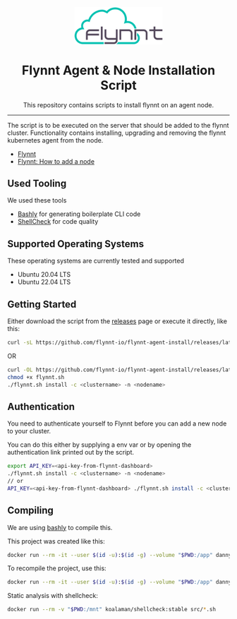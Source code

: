 <div align='center'>
<img src="docs/flynnt-logo.svg" width=200 />

# Flynnt Agent & Node Installation Script

This repository contains scripts to install flynnt on an agent node.

---

</div>

The script is to be executed on the server that should be added to the flynnt cluster.
Functionality contains installing, upgrading and removing the flynnt kubernetes agent from the node.

- [Flynnt](https://flynnt.io)
- [Flynnt: How to add a node](https://docs.flynnt.io/basics/adding-a-node)

## Used Tooling

We used these tools
- [Bashly](https://bashly.dannyb.co/) for generating boilerplate CLI code
- [ShellCheck](https://www.shellcheck.net/) for code quality

## Supported Operating Systems

These operating systems are currently tested and supported

- Ubuntu 20.04 LTS
- Ubuntu 22.04 LTS

## Getting Started

Either download the script from the [releases](https://github.com/flynnt-io/flynnt-agent-install/releases/latest) page or execute it directly, like this:

```bash
curl -sL https://github.com/flynnt-io/flynnt-agent-install/releases/latest/download/flynnt.sh | bash -s - install -c <clustername> -n <nodename>
```
OR
```bash
curl -OL https://github.com/flynnt-io/flynnt-agent-install/releases/latest/download/flynnt.sh
chmod +x flynnt.sh
./flynnt.sh install -c <clustername> -n <nodename>
```

## Authentication

You need to authenticate yourself to Flynnt before you can add a new node to your cluster.

You can do this either by supplying a env var or by opening the authentication link printed out by the script.
```bash
export API_KEY=<api-key-from-flynnt-dashboard>
./flynnt.sh install -c <clustername> -n <nodename>
// or
API_KEY=<api-key-from-flynnt-dashboard> ./flynnt.sh install -c <clustername> -n <nodename>

```

## Compiling
We are using [bashly](https://github.com/DannyBen/bashly) to compile this.

This project was created like this:
```bash
docker run --rm -it --user $(id -u):$(id -g) --volume "$PWD:/app" dannyben/bashly:1.1.0 init
```

To recompile the project, use this:
```bash
docker run --rm -it --user $(id -u):$(id -g) --volume "$PWD:/app" dannyben/bashly:1.1.0 generate
```

Static analysis with shellcheck:
```bash
docker run --rm -v "$PWD:/mnt" koalaman/shellcheck:stable src/*.sh
```